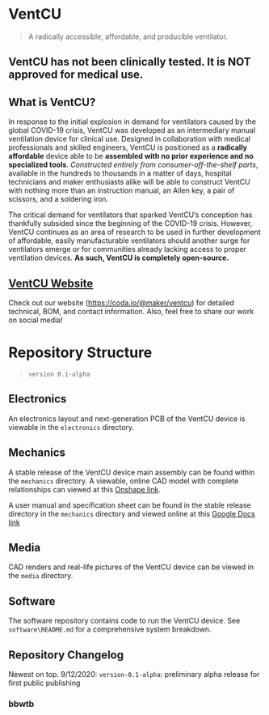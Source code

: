 # VentCU
> A radically accessible, affordable, and producible ventilator. 

## VentCU has not been clinically tested. It is NOT approved for medical use.

## What is VentCU?
In response to the initial explosion in demand for ventilators caused by the global COVID-19 crisis, VentCU was developed as an intermediary manual ventilation device for clinical use.  Designed in collaboration with medical professionals and skilled engineers, VentCU is positioned as a **radically affordable** device able to be **assembled with no prior experience and no specialized tools**.  *Constructed entirely from consumer-off-the-shelf parts*, available in the hundreds to thousands in a matter of days, hospital technicians and maker enthusiasts alike will be able to construct VentCU with nothing more than an instruction manual, an Allen key, a pair of scissors, and a soldering iron.

The critical demand for ventilators that sparked VentCU’s conception has thankfully subsided since the beginning of the COVID-19 crisis.  However, VentCU continues as an area of research to be used in further development of affordable, easily manufacturable ventilators should another surge for ventilators emerge or for communities already lacking access to proper ventilation devices.  **As such, VentCU is completely open-source.**

## [VentCU Website](https://coda.io/@maker/ventcu) 
Check out our website (https://coda.io/@maker/ventcu) for detailed technical, BOM, and contact information.
Also, feel free to share our work on social media!

# Repository Structure
> `version 0.1-alpha`
## Electronics
An electronics layout and next-generation PCB of the VentCU device is viewable in the `electronics` directory. 

## Mechanics
A stable release of the VentCU device main assembly can be found within the `mechanics` directory. A viewable, online CAD model with complete relationships can viewed at this [Onshape link](https://cad.onshape.com/documents/f7de46ca7dc3a8d28aa71883/w/2f9839ab30d7aa3f0e55734c/e/351b5eba45a0f5e74e63c1ba).

A user manual and specification sheet can be found in the stable release directory in the `mechanics` directory and viewed online at this [Google Docs link](https://docs.google.com/document/d/146-ZcDFsmwu9b4q7zNh3ngux9tSg6TSOEBYOS_3Alh4/edit?usp=sharing)

## Media
CAD renders and real-life pictures of the VentCU device can be viewed in the `media` directory.

## Software
The software repository contains code to run the VentCU device. See `software\README.md` for a comprehensive system breakdown. 

## Repository Changelog
Newest on top.
9/12/2020: `version-0.1-alpha`: preliminary alpha release for first public publishing
### bbwtb
